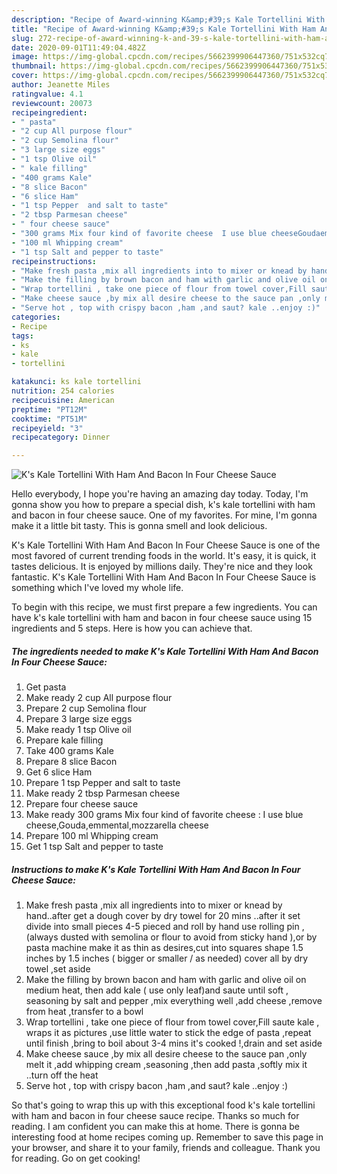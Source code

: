 ```yaml
---
description: "Recipe of Award-winning K&amp;#39;s Kale Tortellini With Ham And Bacon In Four Cheese Sauce"
title: "Recipe of Award-winning K&amp;#39;s Kale Tortellini With Ham And Bacon In Four Cheese Sauce"
slug: 272-recipe-of-award-winning-k-and-39-s-kale-tortellini-with-ham-and-bacon-in-four-cheese-sauce
date: 2020-09-01T11:49:04.482Z
image: https://img-global.cpcdn.com/recipes/5662399906447360/751x532cq70/ks-kale-tortellini-with-ham-and-bacon-in-four-cheese-sauce-recipe-main-photo.jpg
thumbnail: https://img-global.cpcdn.com/recipes/5662399906447360/751x532cq70/ks-kale-tortellini-with-ham-and-bacon-in-four-cheese-sauce-recipe-main-photo.jpg
cover: https://img-global.cpcdn.com/recipes/5662399906447360/751x532cq70/ks-kale-tortellini-with-ham-and-bacon-in-four-cheese-sauce-recipe-main-photo.jpg
author: Jeanette Miles
ratingvalue: 4.1
reviewcount: 20073
recipeingredient:
- " pasta"
- "2 cup All purpose flour"
- "2 cup Semolina flour"
- "3 large size eggs"
- "1 tsp Olive oil"
- " kale filling"
- "400 grams Kale"
- "8 slice Bacon"
- "6 slice Ham"
- "1 tsp Pepper  and salt to taste"
- "2 tbsp Parmesan cheese"
- " four cheese sauce"
- "300 grams Mix four kind of favorite cheese  I use blue cheeseGoudaemmentalmozzarella cheese"
- "100 ml Whipping cream"
- "1 tsp Salt and pepper to taste"
recipeinstructions:
- "Make fresh pasta ,mix all ingredients into to mixer or knead by hand..after get a dough cover by dry towel for 20 mins ..after it set divide into small pieces 4-5 pieced and roll by hand use rolling pin ,(always dusted with semolina or flour to avoid from sticky hand ),or by pasta machine make it as thin as desires,cut into squares shape 1.5 inches by 1.5 inches ( bigger or smaller / as needed) cover all by dry towel ,set aside"
- "Make the filling by brown bacon and ham with garlic and olive oil on medium heat, then add kale ( use only leaf)and saute until soft  , seasoning by salt and pepper ,mix everything well ,add cheese ,remove from heat ,transfer to a bowl"
- "Wrap tortellini , take one piece of flour from towel cover,Fill saute kale , wraps it as pictures ,use little water to stick the edge of pasta ,repeat until finish ,bring to boil about 3-4 mins it&#39;s cooked !,drain and set aside"
- "Make cheese sauce ,by mix all desire cheese to the sauce pan ,only melt it ,add whipping cream ,seasoning  ,then add pasta ,softly mix it ..turn off the heat"
- "Serve hot , top with crispy bacon ,ham ,and saut? kale ..enjoy :)"
categories:
- Recipe
tags:
- ks
- kale
- tortellini

katakunci: ks kale tortellini 
nutrition: 254 calories
recipecuisine: American
preptime: "PT12M"
cooktime: "PT51M"
recipeyield: "3"
recipecategory: Dinner

---
```



![K&#39;s Kale Tortellini With Ham And Bacon In Four Cheese Sauce](https://img-global.cpcdn.com/recipes/5662399906447360/751x532cq70/ks-kale-tortellini-with-ham-and-bacon-in-four-cheese-sauce-recipe-main-photo.jpg)

Hello everybody, I hope you're having an amazing day today. Today, I'm gonna show you how to prepare a special dish, k&#39;s kale tortellini with ham and bacon in four cheese sauce. One of my favorites. For mine, I'm gonna make it a little bit tasty. This is gonna smell and look delicious.

K&#39;s Kale Tortellini With Ham And Bacon In Four Cheese Sauce is one of the most favored of current trending foods in the world. It's easy, it is quick, it tastes delicious. It is enjoyed by millions daily. They're nice and they look fantastic. K&#39;s Kale Tortellini With Ham And Bacon In Four Cheese Sauce is something which I've loved my whole life.




To begin with this recipe, we must first prepare a few ingredients. You can have k&#39;s kale tortellini with ham and bacon in four cheese sauce using 15 ingredients and 5 steps. Here is how you can achieve that.

<!--inarticleads1-->

##### The ingredients needed to make K&#39;s Kale Tortellini With Ham And Bacon In Four Cheese Sauce:

1. Get  pasta
1. Make ready 2 cup All purpose flour
1. Prepare 2 cup Semolina flour
1. Prepare 3 large size eggs
1. Make ready 1 tsp Olive oil
1. Prepare  kale filling
1. Take 400 grams Kale
1. Prepare 8 slice Bacon
1. Get 6 slice Ham
1. Prepare 1 tsp Pepper  and salt to taste
1. Make ready 2 tbsp Parmesan cheese
1. Prepare  four cheese sauce
1. Make ready 300 grams Mix four kind of favorite cheese : I use blue cheese,Gouda,emmental,mozzarella cheese
1. Prepare 100 ml Whipping cream
1. Get 1 tsp Salt and pepper to taste




<!--inarticleads2-->

##### Instructions to make K&#39;s Kale Tortellini With Ham And Bacon In Four Cheese Sauce:

1. Make fresh pasta ,mix all ingredients into to mixer or knead by hand..after get a dough cover by dry towel for 20 mins ..after it set divide into small pieces 4-5 pieced and roll by hand use rolling pin ,(always dusted with semolina or flour to avoid from sticky hand ),or by pasta machine make it as thin as desires,cut into squares shape 1.5 inches by 1.5 inches ( bigger or smaller / as needed) cover all by dry towel ,set aside
1. Make the filling by brown bacon and ham with garlic and olive oil on medium heat, then add kale ( use only leaf)and saute until soft  , seasoning by salt and pepper ,mix everything well ,add cheese ,remove from heat ,transfer to a bowl
1. Wrap tortellini , take one piece of flour from towel cover,Fill saute kale , wraps it as pictures ,use little water to stick the edge of pasta ,repeat until finish ,bring to boil about 3-4 mins it&#39;s cooked !,drain and set aside
1. Make cheese sauce ,by mix all desire cheese to the sauce pan ,only melt it ,add whipping cream ,seasoning  ,then add pasta ,softly mix it ..turn off the heat
1. Serve hot , top with crispy bacon ,ham ,and saut? kale ..enjoy :)




So that's going to wrap this up with this exceptional food k&#39;s kale tortellini with ham and bacon in four cheese sauce recipe. Thanks so much for reading. I am confident you can make this at home. There is gonna be interesting food at home recipes coming up. Remember to save this page in your browser, and share it to your family, friends and colleague. Thank you for reading. Go on get cooking!
